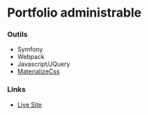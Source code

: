 # Portfolio administrable

### Outils
- Symfony
- Webpack
- Javascript/JQuery
- [MaterializeCss](https://materializecss.com/)

### Links

- [Live Site](https://charlottesaidi.fr)  
